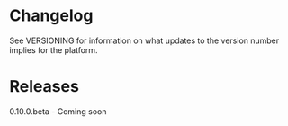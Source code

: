 Changelog
=====

See VERSIONING for information on what updates to the version number implies for the platform.

Releases
===============
0.10.0.beta - Coming soon
